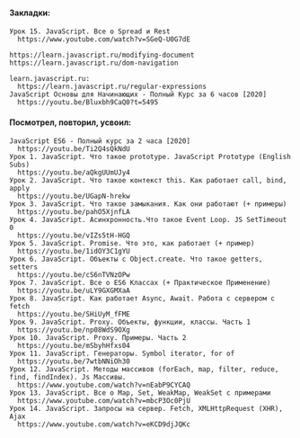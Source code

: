 #### Закладки: 
    Урок 15. JavaScript. Все о Spread и Rest
      https://www.youtube.com/watch?v=SGeQ-U0G7dE

    https://learn.javascript.ru/modifying-document
    https://learn.javascript.ru/dom-navigation

    learn.javascript.ru:
      https://learn.javascript.ru/regular-expressions
    JavaScript Основы для Начинающих - Полный Курс за 6 часов [2020]
      https://youtu.be/Bluxbh9CaQ0?t=5495



#### Посмотрел, повторил, усвоил: 
    JavaScript ES6 - Полный курс за 2 часа [2020]
      https://youtu.be/Ti2Q4sQkNdU
    Урок 1. JavaScript. Что такое prototype. JavaScript Prototype (English Subs)
      https://youtu.be/aQkgUUmUJy4
    Урок 2. JavaScript. Что такое контекст this. Как работает call, bind, apply
      https://youtu.be/UGapN-hrekw 
    Урок 3. JavaScript. Что такое замыкания. Как они работают (+ примеры)
      https://youtu.be/pahO5XjnfLA
    Урок 4. JavaScript. Асинхронность.Что такое Event Loop. JS SetTimeout 0
      https://youtu.be/vIZs5tH-HGQ
    Урок 5. JavaScript. Promise. Что это, как работает (+ пример)
      https://youtu.be/1idOY3C1gYU
    Урок 6. JavaScript. Объекты с Object.create. Что такое getters, setters
      https://youtu.be/cS6nTVNzOPw
    Урок 7. JavaScript. Все о ES6 Классах (+ Практическое Применение)
      https://youtu.be/uLY9GXGMXaA
    Урок 8. JavaScript. Как работает Async, Await. Работа с сервером c fetch
      https://youtu.be/SHiUyM_fFME
    Урок 9. JavaScript. Proxy. Объекты, функции, классы. Часть 1
      https://youtu.be/np08WdS9OXg
    Урок 10. JavaScript. Proxy. Примеры. Часть 2
      https://youtu.be/mSbyhHfxs04
    Урок 11. JavaScript. Генераторы. Symbol iterator, for of
      https://youtu.be/7wtbNNiOh30
    Урок 12. JavaScript. Методы массивов (forEach, map, filter, reduce, find, findIndex). Js Массивы.
      https://www.youtube.com/watch?v=nEabP9CYCAQ
    Урок 13. JavaScript. Все о Map, Set, WeakMap, WeakSet с примерами
      https://www.youtube.com/watch?v=mbcP3Oc0PjU
    Урок 14. JavaScript. Запросы на сервер. Fetch, XMLHttpRequest (XHR), Ajax
      https://www.youtube.com/watch?v=eKCD9djJQKc
  